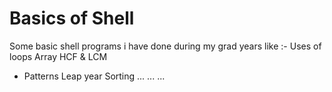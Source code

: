 # Basics of Shell
Some basic shell programs i have done during my grad years like :-
  Uses of loops
  Array
  HCF & LCM
  * Patterns
  Leap year
  Sorting
  ...
  ...
  ...
